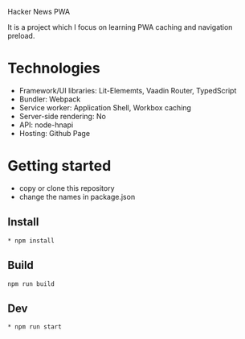 Hacker News PWA

It is a project which I focus on learning PWA caching and navigation preload.

# Technologies

* Framework/UI libraries: Lit-Elememts, Vaadin Router, TypedScript
* Bundler: Webpack
* Service worker: Application Shell, Workbox caching
* Server-side rendering: No
* API: node-hnapi
* Hosting: Github Page

# Getting started

* copy or clone this repository
* change the names in package.json


## Install

```
* npm install
```

## Build

```
npm run build
```

## Dev

```
* npm run start
```
